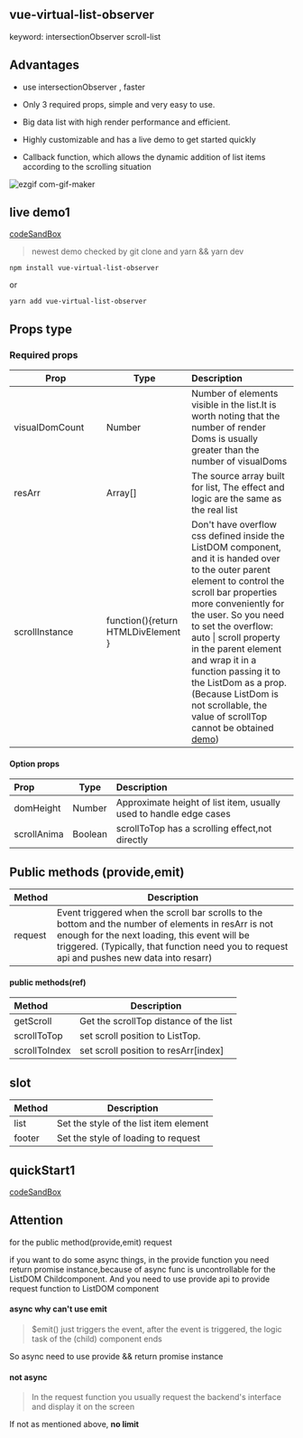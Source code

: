 ## vue-virtual-list-observer

keyword: intersectionObserver scroll-list

## Advantages

* use intersectionObserver , faster 

* Only 3 required props, simple and very easy to use.

* Big data list with high render performance and efficient.

* Highly customizable and has a live demo to get started quickly

* Callback function, which allows the dynamic addition of list items according to the scrolling situation



![ezgif com-gif-maker](https://user-images.githubusercontent.com/68687740/164702061-80e813e4-232b-4345-a2d3-00fe61ab019a.gif)

## live demo1

[codeSandBox](https://codesandbox.io/s/xenodochial-rain-ujg47n)  

> newest demo checked by git clone and yarn && yarn dev

```
npm install vue-virtual-list-observer 
```

or

```
yarn add vue-virtual-list-observer
```

## Props type

### Required props

| **&nbsp;&nbsp;&nbsp;&nbsp;&nbsp;&nbsp;&nbsp;&nbsp;&nbsp;&nbsp;&nbsp;&nbsp;&nbsp;Prop&nbsp;&nbsp;&nbsp;&nbsp;&nbsp;&nbsp;&nbsp;&nbsp;&nbsp;&nbsp;&nbsp;&nbsp;&nbsp;** | **Type**                                     | **Description**                                              |
| :----------------------------------------------------------- | -------------------------------------------- | :----------------------------------------------------------- |
| visualDomCount                                               | Number                                       | Number of elements visible in the list.It is worth noting that the number of render Doms is usually greater than the number of visualDoms |
| resArr                                                       | Array[]                                      | The source array built for list, The effect and logic are the same as the real list |
| scrollInstance                                               | function(){return HTMLDivElement           } | Don't have overflow css defined inside the ListDOM component, and it is handed over to the outer parent element to control the scroll bar properties more conveniently for the user.         So you need to set the overflow: auto \| scroll property in the parent element and wrap it in a function passing it to the ListDom as a prop. (Because  ListDom is not scrollable, the value of scrollTop cannot be obtained [demo](https://codesandbox.io/s/xenodochial-rain-ujg47n)) |

#### Option props

| **Prop**    | **Type** | **Description**                                              |
| :---------- | -------- | :----------------------------------------------------------- |
| domHeight   | Number   | Approximate height of list item, usually used to handle edge cases |
| scrollAnima | Boolean  | scrollToTop has a scrolling effect,not directly              |





## Public methods (provide,emit)

| Method  | Description                                                  |
| :------ | ------------------------------------------------------------ |
| request | Event triggered when the scroll bar scrolls to the bottom and the number of elements in resArr is not enough for the next loading, this event will be triggered.  (Typically, that function need you to request api and pushes new data into resarr) |



#### public methods(ref)

| Method        | Description                            |
| :------------ | -------------------------------------- |
| getScroll     | Get the scrollTop distance of the list |
| scrollToTop   | set scroll position to ListTop.        |
| scrollToIndex | set scroll position to  resArr[index]  |



## slot

| Method | Description                            |
| :----- | -------------------------------------- |
| list   | Set the style of the list item element |
| footer | Set the style of loading to request    |





## quickStart1

[codeSandBox](https://codesandbox.io/s/xenodochial-rain-ujg47n)


## Attention 

for the public method(provide,emit)  request

if you want to do some async things, in the provide function you need return promise instance,because of async func is uncontrollable for the ListDOM Childcomponent. And you need to use provide api to provide request function to ListDOM component

#### async why can't use emit

> $emit() just triggers the event, after the event is triggered, the logic task of the (child) component ends

So async need to use provide && return promise instance


#### not async

> In the request function you usually request the backend's interface and display it on the screen

If not as mentioned above, __no limit__